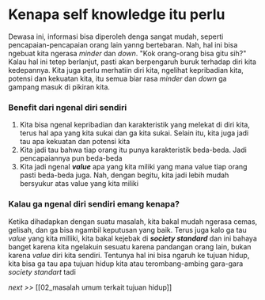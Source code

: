 # Kenapa self knowledge itu perlu
Dewasa ini, informasi bisa diperoleh denga sangat mudah, seperti pencapaian-pencapaian orang lain yanng bertebaran. Nah, hal ini bisa ngebuat kita ngerasa *minder* dan *down*. "Kok orang-orang bisa gitu sih?" Kalau hal ini tetep berlanjut, pasti akan berpengaruh buruk terhadap diri kita kedepannya. Kita juga perlu merhatiin diri kita, ngelihat kepribadian kita, potensi dan kekuatan kita, itu semua biar rasa *minder* dan *down* ga gampang masuk di pikiran kita.
### Benefit dari ngenal diri sendiri 
1. Kita bisa ngenal kepribadian dan karakteristik yang melekat di diri kita, terus hal apa yang kita sukai dan ga kita sukai. Selain itu, kita juga jadi tau apa kekuatan dan potensi kita
2. Kita jadi tau bahwa tiap orang itu punya karakteristik beda-beda. Jadi pencapaiannya pun beda-beda
3. Kita jadi ngenal ***value*** apa yang kita miliki yang mana value tiap orang pasti beda-beda juga. Nah, dengan begitu, kita jadi lebih mudah bersyukur atas value yang kita miliki
### Kalau ga ngenal diri sendiri emang kenapa?
Ketika dihadapkan dengan suatu masalah, kita bakal mudah ngerasa cemas, gelisah, dan ga bisa ngambil keputusan yang baik. Terus juga kalo ga tau *value* yang kita milliki, kita bakal kejebak di ***society standard*** dan ini bahaya banget karena kita ngelakuin sesuatu karena pandangan orang lain, bukan karena *value* diri kita sendiri. Tentunya hal ini bisa ngaruh ke tujuan hidup, kita bisa ga tau apa tujuan hidup kita atau terombang-ambing gara-gara *society standart* tadi


*next >>* [[02_masalah umum terkait tujuan hidup]]


